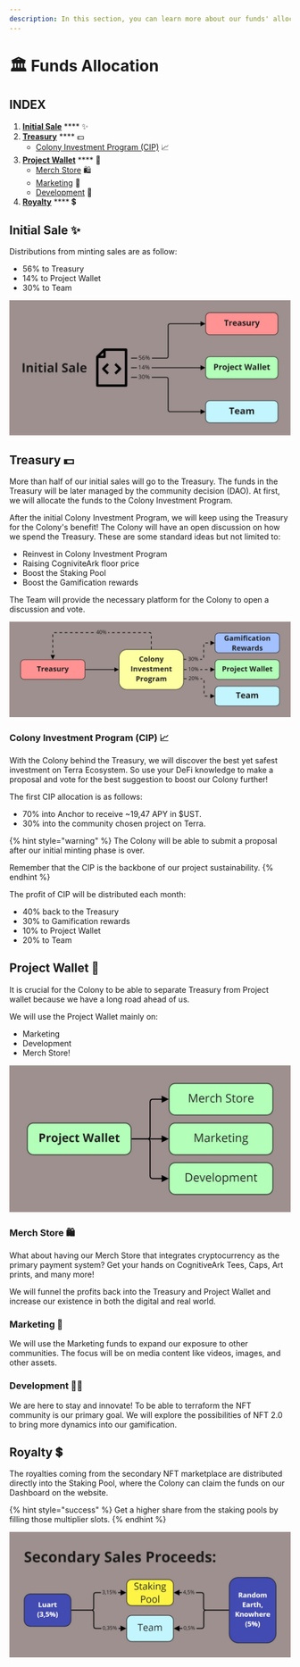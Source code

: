 ```yaml
---
description: In this section, you can learn more about our funds' allocation.
---
```


# 🏛 Funds Allocation

## INDEX

1. &#x20;[**Initial Sale**](funds-allocation.md#initial-sale) **** ✨
2. [**Treasury**](funds-allocation.md#treasury) **** 💵
   * [Colony Investment Program (CIP)](funds-allocation.md#colony-investment-program-cip) 📈
3. [**Project Wallet**](funds-allocation.md#project-wallet) **** 💼
   * [Merch Store](funds-allocation.md#merch-store) 🛍️
   * [Marketing](funds-allocation.md#marketing) 📡
   * [Development](funds-allocation.md#development) 🧰
4. [**Royalty**](funds-allocation.md#royalty) **** 💲

## Initial Sale ✨

Distributions from minting sales are as follow:

* 56% to Treasury
* 14% to Project Wallet
* 30% to Team

![](<../.gitbook/assets/Finance - DOCS ALLOCATION A 1.jpg>)

## Treasury 💵

More than half of our initial sales will go to the Treasury. The funds in the Treasury will be later managed by the community decision (DAO). At first, we will allocate the funds to the Colony Investment Program.

After the initial Colony Investment Program, we will keep using the Treasury for the Colony's benefit! The Colony will have an open discussion on how we spend the Treasury. These are some standard ideas but not limited to:

* Reinvest in Colony Investment Program
* Raising CogniviteArk floor price
* Boost the Staking Pool
* Boost the Gamification rewards

The Team will provide the necessary platform for the Colony to open a discussion and vote.

![](<../.gitbook/assets/Finance - DOCS ALLOCATION A 2.jpg>)

### Colony Investment Program (CIP) 📈

With the Colony behind the Treasury, we will discover the best yet safest investment on Terra Ecosystem. So use your DeFi knowledge to make a proposal and vote for the best suggestion to boost our Colony further!

The first CIP allocation is as follows:

* 70% into Anchor to receive \~19,47 APY in $UST.
* 30% into the community chosen project on Terra.

{% hint style="warning" %}
The Colony will be able to submit a proposal after our initial minting phase is over.

Remember that the CIP is the backbone of our project sustainability.&#x20;
{% endhint %}

The profit of CIP will be distributed each month:

* 40% back to the Treasury
* 30% to Gamification rewards
* 10% to Project Wallet
* 20% to Team

## Project Wallet 💼

It is crucial for the Colony to be able to separate Treasury from Project wallet because we have a long road ahead of us.

We will use the Project Wallet mainly on:&#x20;

* Marketing
* Development
* Merch Store!

![](<../.gitbook/assets/Finance - DOCS ALLOCATION A 3.jpg>)

### Merch Store 🛍️

What about having our Merch Store that integrates cryptocurrency as the primary payment system? Get your hands on CognitiveArk Tees, Caps, Art prints, and many more!&#x20;

We will funnel the profits back into the Treasury and Project Wallet and increase our existence in both the digital and real world.

### Marketing 📡

We will use the Marketing funds to expand our exposure to other communities. The focus will be on media content like videos, images, and other assets.

### Development 🧰📡

We are here to stay and innovate! To be able to terraform the NFT community is our primary goal. We will explore the possibilities of NFT 2.0 to bring more dynamics into our gamification.

## Royalty 💲

The royalties coming from the secondary NFT marketplace are distributed directly into the Staking Pool, where the Colony can claim the funds on our Dashboard on the website.

{% hint style="success" %}
Get a higher share from the staking pools by filling those multiplier slots.&#x20;
{% endhint %}

<mark style="color:yellow;"></mark>

![](<../.gitbook/assets/Finance - DOCS ALLOCATION A 4.jpg>)

